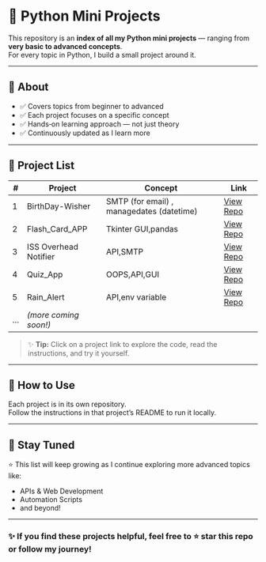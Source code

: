 # 🐍 Python Mini Projects

This repository is an **index of all my Python mini projects** — ranging from **very basic to advanced concepts**.  
For every topic  in Python, I build a small project around it.

---

## 📌 About
- ✅ Covers topics from beginner to advanced
- ✅ Each project focuses on a specific concept
- ✅ Hands‑on learning approach — not just theory
- ✅ Continuously updated as I learn more

---

## 📂 Project List

| # | Project | Concept | Link |
|---|---------|---------|------|
| 1 | BirthDay-Wisher | SMTP (for email) , managedates (datetime)| [View Repo](https://github.com/Rehanabbaxi/BirthDay-Wisher) |
| 2 | Flash_Card_APP | Tkinter GUI,pandas | [View Repo](https://github.com/Rehanabbaxi/Flash_Card_APP) |
| 3 | ISS Overhead Notifier | API,SMTP | [View Repo](https://github.com/Rehanabbaxi/ISS-Overhead-Notifier/tree/main) |
| 4 | Quiz_App | OOPS,API,GUI | [View Repo](https://github.com/Rehanabbaxi/Quiz_App/tree/main) |
| 5 | Rain_Alert | API,env variable | [View Repo](https://github.com/Rehanabbaxi/Rain_Alert) |
| … | *(more coming soon!)* | | |

> ✨ **Tip:** Click on a project link to explore the code, read the instructions, and try it yourself.

---

## 🚀 How to Use
Each project is in its own repository.  
Follow the instructions in that project’s README to run it locally.

---

## 📌 Stay Tuned
⭐ This list will keep growing as I continue exploring more advanced topics like:
- APIs & Web Development
- Automation Scripts
- and beyond!

---

### ✨ If you find these projects helpful, feel free to ⭐ star this repo or follow my journey!
